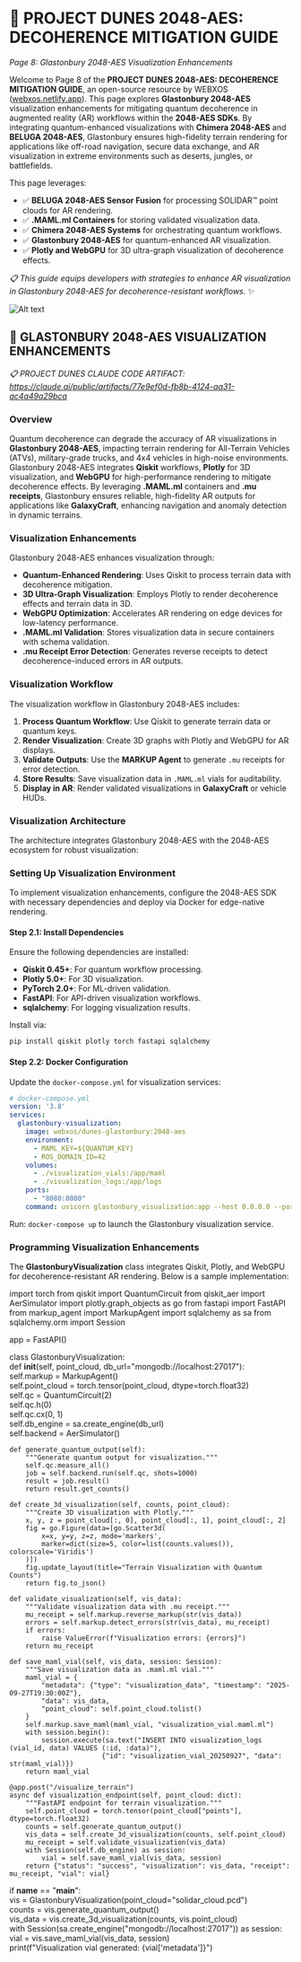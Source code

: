# 🐪 PROJECT DUNES 2048-AES: DECOHERENCE MITIGATION GUIDE  
*Page 8: Glastonbury 2048-AES Visualization Enhancements*  

Welcome to Page 8 of the **PROJECT DUNES 2048-AES: DECOHERENCE MITIGATION GUIDE**, an open-source resource by WEBXOS ([webxos.netlify.app](https://webxos.netlify.app)). This page explores **Glastonbury 2048-AES** visualization enhancements for mitigating quantum decoherence in augmented reality (AR) workflows within the **2048-AES SDKs**. By integrating quantum-enhanced visualizations with **Chimera 2048-AES** and **BELUGA 2048-AES**, Glastonbury ensures high-fidelity terrain rendering for applications like off-road navigation, secure data exchange, and AR visualization in extreme environments such as deserts, jungles, or battlefields.  

This page leverages:  
- ✅ **BELUGA 2048-AES Sensor Fusion** for processing SOLIDAR™ point clouds for AR rendering.  
- ✅ **.MAML.ml Containers** for storing validated visualization data.  
- ✅ **Chimera 2048-AES Systems** for orchestrating quantum workflows.  
- ✅ **Glastonbury 2048-AES** for quantum-enhanced AR visualization.  
- ✅ **Plotly and WebGPU** for 3D ultra-graph visualization of decoherence effects.  

*📋 This guide equips developers with strategies to enhance AR visualization in Glastonbury 2048-AES for decoherence-resistant workflows.* ✨  

![Alt text](./dunes-glastonbury-visualization.jpeg)  

## 🐪 GLASTONBURY 2048-AES VISUALIZATION ENHANCEMENTS  

*📋 PROJECT DUNES CLAUDE CODE ARTIFACT: https://claude.ai/public/artifacts/77e9ef0d-fb8b-4124-aa31-ac4a49a29bca*  

### Overview  
Quantum decoherence can degrade the accuracy of AR visualizations in **Glastonbury 2048-AES**, impacting terrain rendering for All-Terrain Vehicles (ATVs), military-grade trucks, and 4x4 vehicles in high-noise environments. Glastonbury 2048-AES integrates **Qiskit** workflows, **Plotly** for 3D visualization, and **WebGPU** for high-performance rendering to mitigate decoherence effects. By leveraging **.MAML.ml** containers and **.mu receipts**, Glastonbury ensures reliable, high-fidelity AR outputs for applications like **GalaxyCraft**, enhancing navigation and anomaly detection in dynamic terrains.  

### Visualization Enhancements  
Glastonbury 2048-AES enhances visualization through:  
- **Quantum-Enhanced Rendering**: Uses Qiskit to process terrain data with decoherence mitigation.  
- **3D Ultra-Graph Visualization**: Employs Plotly to render decoherence effects and terrain data in 3D.  
- **WebGPU Optimization**: Accelerates AR rendering on edge devices for low-latency performance.  
- **.MAML.ml Validation**: Stores visualization data in secure containers with schema validation.  
- **.mu Receipt Error Detection**: Generates reverse receipts to detect decoherence-induced errors in AR outputs.  

### Visualization Workflow  
The visualization workflow in Glastonbury 2048-AES includes:  
1. **Process Quantum Workflow**: Use Qiskit to generate terrain data or quantum keys.  
2. **Render Visualization**: Create 3D graphs with Plotly and WebGPU for AR displays.  
3. **Validate Outputs**: Use the **MARKUP Agent** to generate `.mu` receipts for error detection.  
4. **Store Results**: Save visualization data in `.MAML.ml` vials for auditability.  
5. **Display in AR**: Render validated visualizations in **GalaxyCraft** or vehicle HUDs.  

### Visualization Architecture  
The architecture integrates Glastonbury 2048-AES with the 2048-AES ecosystem for robust visualization:  

### Setting Up Visualization Environment  
To implement visualization enhancements, configure the 2048-AES SDK with necessary dependencies and deploy via Docker for edge-native rendering.  

#### Step 2.1: Install Dependencies  
Ensure the following dependencies are installed:  
- **Qiskit 0.45+**: For quantum workflow processing.  
- **Plotly 5.0+**: For 3D visualization.  
- **PyTorch 2.0+**: For ML-driven validation.  
- **FastAPI**: For API-driven visualization workflows.  
- **sqlalchemy**: For logging visualization results.  

Install via:  
```bash  
pip install qiskit plotly torch fastapi sqlalchemy  
```  

#### Step 2.2: Docker Configuration  
Update the `docker-compose.yml` for visualization services:  
```yaml  
# docker-compose.yml  
version: '3.8'  
services:  
  glastonbury-visualization:  
    image: webxos/dunes-glastonbury:2048-aes  
    environment:  
      - MAML_KEY=${QUANTUM_KEY}  
      - ROS_DOMAIN_ID=42  
    volumes:  
      - ./visualization_vials:/app/maml  
      - ./visualization_logs:/app/logs  
    ports:  
      - "8080:8080"  
    command: uvicorn glastonbury_visualization:app --host 0.0.0.0 --port 8080  
```  
Run: `docker-compose up` to launch the Glastonbury visualization service.  

### Programming Visualization Enhancements  
The **GlastonburyVisualization** class integrates Qiskit, Plotly, and WebGPU for decoherence-resistant AR rendering. Below is a sample implementation:  

<xaiArtifact artifact_id="d3a2c334-fb51-4fa5-8514-3d8efad78ae7" artifact_version_id="5382cd8c-f3e0-4ad6-a904-e70a07d170bf" title="glastonbury_visualization.py" contentType="text/python">  
import torch  
from qiskit import QuantumCircuit  
from qiskit_aer import AerSimulator  
import plotly.graph_objects as go  
from fastapi import FastAPI  
from markup_agent import MarkupAgent  
import sqlalchemy as sa  
from sqlalchemy.orm import Session  

app = FastAPI()  

class GlastonburyVisualization:  
    def __init__(self, point_cloud, db_url="mongodb://localhost:27017"):  
        self.markup = MarkupAgent()  
        self.point_cloud = torch.tensor(point_cloud, dtype=torch.float32)  
        self.qc = QuantumCircuit(2)  
        self.qc.h(0)  
        self.qc.cx(0, 1)  
        self.db_engine = sa.create_engine(db_url)  
        self.backend = AerSimulator()  

    def generate_quantum_output(self):  
        """Generate quantum output for visualization."""  
        self.qc.measure_all()  
        job = self.backend.run(self.qc, shots=1000)  
        result = job.result()  
        return result.get_counts()  

    def create_3d_visualization(self, counts, point_cloud):  
        """Create 3D visualization with Plotly."""  
        x, y, z = point_cloud[:, 0], point_cloud[:, 1], point_cloud[:, 2]  
        fig = go.Figure(data=[go.Scatter3d(  
            x=x, y=y, z=z, mode='markers',  
            marker=dict(size=5, color=list(counts.values()), colorscale='Viridis')  
        )])  
        fig.update_layout(title="Terrain Visualization with Quantum Counts")  
        return fig.to_json()  

    def validate_visualization(self, vis_data):  
        """Validate visualization data with .mu receipt."""  
        mu_receipt = self.markup.reverse_markup(str(vis_data))  
        errors = self.markup.detect_errors(str(vis_data), mu_receipt)  
        if errors:  
            raise ValueError(f"Visualization errors: {errors}")  
        return mu_receipt  

    def save_maml_vial(self, vis_data, session: Session):  
        """Save visualization data as .maml.ml vial."""  
        maml_vial = {  
            "metadata": {"type": "visualization_data", "timestamp": "2025-09-27T19:30:00Z"},  
            "data": vis_data,  
            "point_cloud": self.point_cloud.tolist()  
        }  
        self.markup.save_maml(maml_vial, "visualization_vial.maml.ml")  
        with session.begin():  
            session.execute(sa.text("INSERT INTO visualization_logs (vial_id, data) VALUES (:id, :data)"),  
                           {"id": "visualization_vial_20250927", "data": str(maml_vial)})  
        return maml_vial  

    @app.post("/visualize_terrain")  
    async def visualization_endpoint(self, point_cloud: dict):  
        """FastAPI endpoint for terrain visualization."""  
        self.point_cloud = torch.tensor(point_cloud["points"], dtype=torch.float32)  
        counts = self.generate_quantum_output()  
        vis_data = self.create_3d_visualization(counts, self.point_cloud)  
        mu_receipt = self.validate_visualization(vis_data)  
        with Session(self.db_engine) as session:  
            vial = self.save_maml_vial(vis_data, session)  
        return {"status": "success", "visualization": vis_data, "receipt": mu_receipt, "vial": vial}  

if __name__ == "__main__":  
    vis = GlastonburyVisualization(point_cloud="solidar_cloud.pcd")  
    counts = vis.generate_quantum_output()  
    vis_data = vis.create_3d_visualization(counts, vis.point_cloud)  
    with Session(sa.create_engine("mongodb://localhost:27017")) as session:  
        vial = vis.save_maml_vial(vis_data, session)  
    print(f"Visualization vial generated: {vial['metadata']}")
